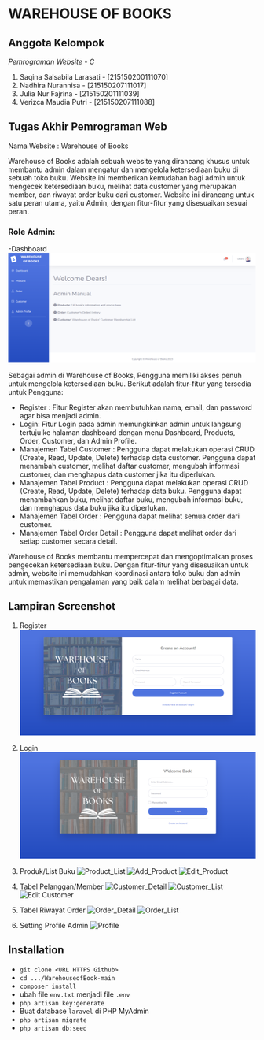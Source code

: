 <h1>WAREHOUSE OF BOOKS</h1>

## Anggota Kelompok

*Pemrograman Website - C*
1. Saqina Salsabila Larasati    -   [215150200111070]
2. Nadhira Nurannisa            -   [215150207111017]
3. Julia Nur Fajrina            -   [215150201111039]
4. Verizca Maudia Putri         -   [215150207111088]

## Tugas Akhir Pemrograman Web
Nama Website : Warehouse of Books

Warehouse of Books adalah sebuah website yang dirancang khusus untuk membantu admin dalam mengatur dan mengelola ketersediaan buku di sebuah toko buku. Website ini memberikan kemudahan bagi admin untuk mengecek ketersediaan buku, melihat data customer yang merupakan member, dan riwayat order buku dari customer. Website ini dirancang untuk satu peran utama, yaitu Admin, dengan fitur-fitur yang disesuaikan sesuai peran.

### Role Admin:
-Dashboard
![dashboard](readme-img/wob-dashboard.png)

Sebagai admin di Warehouse of Books, Pengguna memiliki akses penuh untuk mengelola ketersediaan buku. Berikut adalah fitur-fitur yang tersedia untuk Pengguna:
- Register : Fitur Register akan membutuhkan nama, email, dan password agar bisa menjadi admin.
- Login: Fitur Login pada admin memungkinkan admin untuk langsung tertuju ke halaman dashboard dengan menu Dashboard, Products, Order, Customer, dan Admin Profile.
- Manajemen Tabel Customer : Pengguna dapat melakukan operasi CRUD (Create, Read, Update, Delete) terhadap data customer. Pengguna dapat menambah customer, melihat daftar customer, mengubah informasi customer, dan menghapus data customer jika itu diperlukan.
- Manajemen Tabel Product : Pengguna dapat melakukan operasi CRUD (Create, Read, Update, Delete) terhadap data buku. Pengguna dapat menambahkan buku, melihat daftar buku, mengubah informasi buku, dan menghapus data buku jika itu diperlukan.
- Manajemen Tabel Order : Pengguna dapat melihat semua order dari customer.
- Manajemen Tabel Order Detail : Pengguna dapat melihat order dari setiap customer secara detail.

Warehouse of Books membantu mempercepat dan mengoptimalkan proses pengecekan ketersediaan buku. Dengan fitur-fitur yang disesuaikan untuk admin, website ini memudahkan koordinasi antara toko buku dan admin untuk memastikan pengalaman yang baik dalam melihat berbagai data.

## Lampiran Screenshot
1. Register
![.reg](readme-img/wob-register.png)

2. Login
![.login](readme-img/wob-login.png)

3. Produk/List Buku
![Product_List](https://github.com/saqinasalsabila/WarehouseofBook/assets/103765178/a6077add-15a7-4e5e-9da2-39a98cfbfa7f)
![Add_Product](https://github.com/saqinasalsabila/WarehouseofBook/assets/103765178/ab1d6a85-52aa-473d-9998-9cd2d0f9baae)
![Edit_Product](https://github.com/saqinasalsabila/WarehouseofBook/assets/103765178/6e15060f-7f16-42ad-8a40-03de905c3123)

5. Tabel Pelanggan/Member
![Customer_Detail](https://github.com/saqinasalsabila/WarehouseofBook/assets/103765178/1bd8f112-f010-4b6f-beee-45ce1d81095f)
![Customer_List](https://github.com/saqinasalsabila/WarehouseofBook/assets/103765178/c8a08774-c6c9-419d-a413-b3e7a4668f6e)
![Edit Customer](https://github.com/saqinasalsabila/WarehouseofBook/assets/103765178/6e38b42b-1fc1-4a56-8e03-14aabe8e4c32)

7. Tabel Riwayat Order
![Order_Detail](https://github.com/saqinasalsabila/WarehouseofBook/assets/103765178/3b0605df-8503-4233-b243-ae3fad33416b)
![Order_List](https://github.com/saqinasalsabila/WarehouseofBook/assets/103765178/3cf3f9fb-3793-4c9f-9319-a418bf7f6843)

9. Setting Profile Admin
![Profile](https://github.com/saqinasalsabila/WarehouseofBook/assets/103765178/ed91cd53-496f-4b44-94ab-4b61ae84b62c)

## Installation
- `git clone <URL HTTPS Github>`
- `cd .../WarehouseofBook-main`
- `composer install`
- ubah file `env.txt` menjadi file `.env`
- `php artisan key:generate`
- Buat database `laravel` di PHP MyAdmin
- `php artisan migrate`
- `php artisan db:seed`
